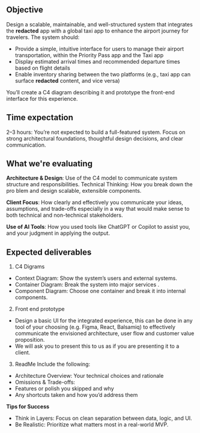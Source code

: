 ## Objective 

Design a scalable, maintainable, and well-structured system that integrates the **redacted** app with a global taxi app to
enhance the airport journey for travelers. The system should:
- Provide a simple, intuitive interface for users to manage their airport transportation, within the Priority Pass app and the Taxi app
- Display estimated arrival times and recommended departure times based on flight details
- Enable inventory sharing between the two platforms (e.g., taxi app can surface **redacted** content, and vice versa)

You’ll create a C4 diagram describing it and prototype the front-end interface for this experience.

## Time expectation
2–3 hours: You’re not expected to build a full-featured system. Focus on strong architectural foundations, thoughtful design
decisions, and clear communication.

## What we're evaluating 
**Architecture & Design**: Use of the C4 model to communicate system structure and responsibilities.
Technical Thinking: How you
break down the pro
blem and design scalable, extensible components.

**Client Focus**: How clearly and effectively you communicate your ideas, assumptions, and trade-offs especially in a way that would make sense to both technical and non-technical stakeholders.

**Use of AI Tools**: How you used tools like ChatGPT or Copilot to assist you, and your judgment in applying the output.

## Expected deliverables 
1. C4 Digrams 
- Context Diagram: Show the system’s users and external systems.
- Container Diagram: Break the system into major services .
- Component Diagram: Choose one container and break it into internal components.

2. Front end prototype 
- Design a basic UI for the integrated experience, this can be done in any tool of your choosing (e.g. Figma, React, Balsamiq) to effectively communicate the envisioned architecture, user flow and customer value proposition.
- We will ask you to present this to us as if you are presenting it to a client.

3. ReadMe 
Include the following:
- Architecture Overview: Your technical choices and rationale
- Omissions & Trade-offs:
- Features or polish you skipped and why
- Any shortcuts taken and how you’d address them

**Tips for Success**
- Think in Layers: Focus on clean separation between data, logic, and UI.
- Be Realistic: Prioritize what matters most in a real-world MVP.